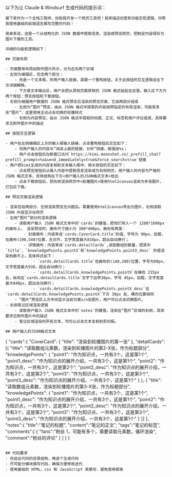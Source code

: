 以下为让 Claude & Windsurf 生成代码的提示词：
```
接下来作为一个全栈工程师，协助我开发一个网页工具吧！我来描述创意和功能实现逻辑，你帮我使用基础的前端语言撰写完整的代码！

简单来说，这是一个从结构化的 JSON 数据中提取信息，渲染成预览网页，把制定内容保存为图片下载的工具。

详细的功能和逻辑如下：

## 页面布局

- 页面整体布局如附件图片所示，分为左右两个区域
- 左侧为编辑区，包含两个部分：
	- 先是一个文本框，供用户输入链接，紧跟一个重构按钮，关于此按钮的交互逻辑会在下方详细解释。
	- 下方是文本输出区，用户会把从其他页面获取的 JSON 格式粘贴在这里。输入区下方为两个按钮：预览按钮和下载按钮。
- 右侧为根据用户数据的 JSON 格式预览后渲染的预览页面，它由两部分组成
	- 左侧为“图片”预览，由从 JSON 格式中提取的内容按照指定的布局渲染，可能有多张“图片”，这里使用主动点击切换的轮播样式
	- 右侧为内容预览，由从 JSON 格式中提取的标题、正文、标签和用户评论组成，具体要求见附件图片中的描述

## 按钮交互逻辑

- 用户在左侧编辑区上方的输入框输入链接，点击重构按钮后交互如下：
	- 将用户输入的内容与“阅读上面的链接，分析”拼接，赋值给%s；
	- 用户点击按钮后在新窗口访问`https://kimi.moonshot.cn/_prefill_chat?prefill_prompt=%s&send_immediately=true&force_search=true`链接
- 用户把kimi生成的内容复制到文本输入框中，相关按钮的交互如下：
	- 点击预览按钮后从输入内容中提取信息渲染成为右侧网页，用户输入的内容为严格的 JSON 格式文本，具体结构在下方<用户输入的JSON格式文本>给出
	- 点击下载按钮后，把右侧渲染网页中<轮播图片>使用html2canvas渲染为多张图片，打包后下载。

## 预览页面渲染逻辑

- 渲染包括两部分，左侧渲染预览无问题后，需要使用html2canvas导出为图片，右侧读取 JSON 内容显示在网页
- 左侧“图片”部分的渲染逻辑
	- 读取用户输入 JSON 格式文本中的`cards`的键值，把他们写入一个 1200*1600px 的画布上， 渲染预览时，画布尺寸缩小为 300*400px。画布有两类：
		- 封面画布：内容来自`cards.CoverCard.title`的值，字号为 90px，加粗，在画布(190,540)位置，左对齐，文字宽度最大810px，超出自动换行；
		- 详情画布：内容来自`cards.detailCards`,读取数组的数量，把其中`title`、`knowledgePoints.pointX`和`knowledgePoints.pointX_desc` 的值渲染到画不上，具体样式如下：
			- `cards.detailCards.title`在画布的(140,280)位置，字号为60px，文字宽度最大930，超出自动换行；
			- `cards.detailCards.knowledgePoints.pointX`在横向 215px 处，纵向在`cards.detailCards.title`文字下边界30px，字号 45px，加粗，文字宽度最大840px，超出自动换行；
			- `cards.detailCards.knowledgePoints.pointX_desc`在`cards.detailCards.knowledgePoints.pointX`下方 30px 处，横向位置相同
	- “图片”预览区上方中间显示当前为第x/n张图片，用户可以点击切换图片。
- 右侧笔记区域渲染逻辑
	- 读取用户输入 JSON 格式文本中的`notes`的键值，渲染在“图片”区域的右侧，具体要求见附件图片中的描述
	- 笔记区域渲染的所有文本，均可以点击文本复制到剪切板。

## 用户输入的JSON格式文本
```
{
    "cards":{
        "CoverCard": {
            "title": "渲染到轮播图片的第一张"
        },
        "detailCards": [{
            "title": "读取数组元素数，渲染到轮播图片的第2-X张，作为标题部分",
            "knowledgePoints": {
                "point1": "作为知识点，一共有3个，这是第1个",
                "point1_desc": "作为知识点的展开介绍，一共有3个，这是第1个",
                "point2": "作为知识点，一共有3个，这是第2个",
                "point2_desc": "作为知识点的展开介绍，一共有3个，这是第2个",
                "point3": "作为知识点，一共有3个，这是第3个",
                "point3_desc": "作为知识点的展开介绍，一共有3个，这是第1个"
            }
        }, {
            "title": "读取数组元素数，渲染到轮播图片的第3-X张，作为标题部分",
            "knowledgePoints": {
                "point1": "作为知识点，一共有3个，这是第1个",
                "point1_desc": "作为知识点的展开介绍，一共有3个，这是第1个",
                "point2": "作为知识点，一共有3个，这是第2个",
                "point2_desc": "作为知识点的展开介绍，一共有3个，这是第2个",
                "point3": "作为知识点，一共有3个，这是第3个",
                "point3_desc": "作为知识点的展开介绍，一共有3个，这是第1个"
            }
        }]
    },
    "notes":{
        "title":"笔记的标题",
        "content":"笔记的正文",
        "tags":"笔记的标签",
        "comments":[
            {
                "fans":"粉丝 1，可能有多个，需要读取元素数，循环渲染",
                "comment":"粉丝的评论"
            }
        ]
    }
}
```

## 代码要求
- 先给出代码的目录结构，再逐个生成代码
- 尽可能分模块撰写代码，确保方便修改迭代
- 使用基础的 HTML、css 和 JavaScript 来撰写，避免使用框架
```
